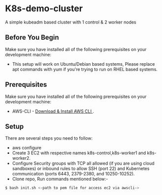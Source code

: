 # K8s-demo-cluster
A simple kubeadm based cluster with 1 control &amp; 2 worker nodes


## Before You Begin
Make sure you have installed all of the following prerequisites on your development machine:
* This setup will work on Ubuntu/Debian based systems, Please replace apt commands with yum if you're trying to run on RHEL based systems.

## Prerequisites
Make sure you have installed all of the following prerequisites on your development machine:
* AWS-CLI - [Download & Install AWS CLI ](https://docs.aws.amazon.com/cli/latest/userguide/getting-started-install.html).

## Setup
There are several steps you need to follow:
* aws configure
* Create 3 EC2 with respective names k8s-control,k8s-worker1 and k8s-worker2.
* Configure Security groups with TCP all allowed (if you are using cloud sandboxes) or inbound rules to allow SSH (port 22) and Kubernetes communication (ports 6443, 2379-2380, and 10250-10252).
* Clone repo, Run commands mentioned below:-

```bash
$ bash init.sh <-path to pem file for access ec2 via awscli->
```

